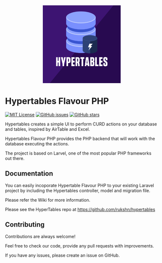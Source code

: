 
<p align="center">
    <img src="https://github.com/rukshn/hypertables/blob/main/logo.png?raw=true" width="256" />
</p>

<p align="center">
  <h1>Hypertables Flavour PHP</h1>
</p>

[![MIT License](https://img.shields.io/badge/license-MIT-green)](https://github.com/rukshn/hypertables-flavour-php/blob/main/LICENSE)
[![GitHub issues](https://img.shields.io/github/issues/rukshn/hypertables-flavour-php)](https://github.com/rukshn/hypertables-flavour-php/issues)
[![GitHub stars](https://img.shields.io/github/stars/rukshn/hypertables-flavour-php)](https://github.com/rukshn/hypertables-flavour-php/stargazers)


Hypertables creates a simple UI to perform CURD actions on your database and tables, inspired by AirTable and Excel.

Hypertables Flavour PHP provides the PHP backend that will work with the database executing the actions.

The project is based on Larvel, one of the most popular PHP frameworks out there.


## Documentation

You can easily incoporate Hypertable Flavour PHP to your existing Laravel project by including the Hypertables controller, model and migration file.

Please refer the Wiki for more information.

Please see the HyperTables repo at https://github.com/rukshn/hypertables


## Contributing

Contributions are always welcome!

Feel free to check our code, provide any pull requests with improvements.

If you have any issues, please create an issue on GitHub.


